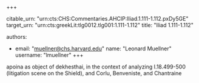 +++


citable_urn: "urn:cts:CHS:Commentaries.AHCIP:Iliad.1.111-1.112.pxDy5GE"
target_urn: "urn:cts:greekLit:tlg0012.tlg001:1.111-1.112"
title: "Iliad 1.111-1.112"

authors:
- email: "muellner@chs.harvard.edu"
  name: "Leonard Muellner"
  username: "lmuellner"
+++

<p>apoina as object of dekhesthai, in the context of analyzing I.18.499-500 (litigation scene on the Shield), and Corlu, Benveniste, and Chantraine</p>